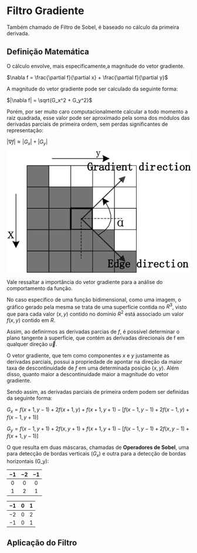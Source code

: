 # Filtro Gradiente

Também chamado de Filtro de Sobel, é baseado no cálculo da primeira derivada.

## Definição Matemática

O cálculo envolve, mais especificamente,a magnitude do vetor gradiente.

$\nabla f = \frac{\partial f}{\partial x} + \frac{\partial f}{\partial y}$

A magnitude do vetor gradiente pode ser calculado da seguinte forma:

$|\nabla f| = \sqrt{G_x^2 + G_y^2}$

Porém, por ser muito caro computacionalmente calcular a todo momento a raiz quadrada, esse valor pode ser aproximado pela soma dos módulos das derivadas parciais de primeira ordem, sem perdas significantes de representação:

$|\nabla f| \approx |G_x| + |G_y|$

<p align="center">
    <img src="./readmeImg/vetorGradiente.png" width="500px" height="330px">
</p>

Vale ressaltar a importância do vetor gradiente para a análise do comportamento da função.

No caso específico de uma função bidimensional, como uma imagem, o gráfico gerado pela mesma se trata de uma superfície contida no $R^3$, visto que para cada valor $(x, y)$ contido no domínio $R^2$ está associado um valor $f(x, y)$ contido em $R$.

Assim, ao definirmos as derivadas parcias de $f$, é possível determinar o plano tangente à superfície, que contém as derivadas direcionais de f em qualquer direção $\vec{u}$. 

O vetor gradiente, que tem como componentes $x$ e $y$ justamente as derivadas parciais, possui a propriedade de apontar na direção da maior taxa de descontinuidade de $f$ em uma determinada posição $(x, y)$. Além disso, quanto maior a descontinuidade maior a magnitude do vetor gradiente.

Sendo assim, as derivadas parciais de primeira ordem podem ser definidas da seguinte forma:

$G_x = f(x + 1, y - 1) + 2f(x + 1, y) + f(x + 1, y + 1) - [f(x - 1, y - 1) + 2f(x - 1, y) + f(x - 1, y + 1)]$

$G_y = f(x - 1, y + 1) + 2f(x, y + 1) + f(x + 1, y + 1) - [f(x - 1, y - 1) + 2f(x, y - 1) + f(x + 1, y - 1)]$

O que resulta em duas máscaras, chamadas de **Operadores de Sobel**, uma para detecção de bordas verticais ($G_x$) e outra para a detecção de bordas horizontais (G_y):

| $-1$ | $-2$ | $-1$ |
|:---:|:---:|:---:|
| $0$ | $0$ | $0$ |
| $1$ | $2$ | $1$ |


| $-1$ | $0$ | $1$ |
|:---:|:---:|:---:|
| $-2$ | $0$ | $2$ |
| $-1$ | $0$ | $1$ |

## Aplicação do Filtro
